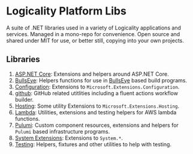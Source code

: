 # Logicality Platform Libs

A suite of .NET libraries used in a variety of Logicality applications and services.
Managed in a mono-repo for convenience. Open source and shared under MIT for use,
or better still, copying into your own projects.

## Libraries

1. [ASP.NET Core](/libs/aspnet-core): Extensions and helpers around ASP.NET Core.
1. [BullsEye](/libs/bullseye): Helpers functions for use in [BullsEye](https://github.com/adamralph/bullseye)
   based build programs.
1. [Configuration](/libs/configuration): Extensions to `Microsoft.Extensions.Configuration`.
1. [github](/libs/github): GitHub related utitlities including a fluent actions workflow builder.
1. [Hosting](/libs/hosting): Some utility Extensions to `Microsoft.Extensions.Hosting`.
1. [Lambda](/libs/lambda): Utilities, extensions and testing helpers for AWS lambda functions.
1. [Pulumi](/libs/pulumi): Custom component resources, extensions and helpers
   for `Pulumi` based infrastructure programs.
1. [System Extensions](/libs/system-extensions): Extensions to `System.*`.
1. [Testing](libs/testing/): Helpers, fixtures and other utilities to help with testing.
